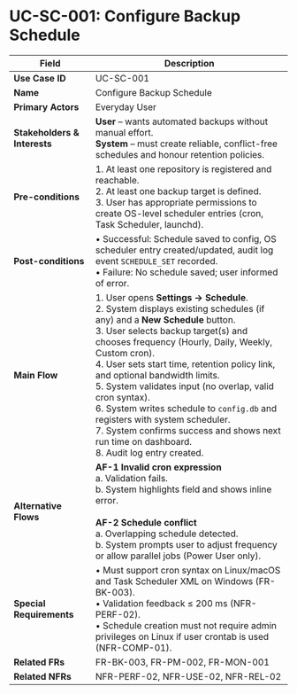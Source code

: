 # UC-SC-001: Configure Backup Schedule

| Field                        | Description                                                                                                                                                                                                                                                                                                                                                                                                                     |
|------------------------------|---------------------------------------------------------------------------------------------------------------------------------------------------------------------------------------------------------------------------------------------------------------------------------------------------------------------------------------------------------------------------------------------------------------------------------|
| **Use Case ID**              | UC-SC-001                                                                                                                                                                                                                                                                                                                                                                                                                       |
| **Name**                     | Configure Backup Schedule                                                                                                                                                                                                                                                                                                                                                                                                       |
| **Primary Actors**           | Everyday User                                                                                                                                                                                                                                                                                                                                                                                                                   |
| **Stakeholders & Interests** | **User** – wants automated backups without manual effort. <br> **System** – must create reliable, conflict-free schedules and honour retention policies.                                                                                                                                                                                                                                                                                 |
| **Pre-conditions**           | 1. At least one repository is registered and reachable. <br> 2. At least one backup target is defined. <br> 3. User has appropriate permissions to create OS-level scheduler entries (cron, Task Scheduler, launchd).                                                                                                                                                                                                                       |
| **Post-conditions**          | • Successful: Schedule saved to config, OS scheduler entry created/updated, audit log event `SCHEDULE_SET` recorded. <br> • Failure: No schedule saved; user informed of error.                                                                                                                                                                                                                                                       |
| **Main Flow**                | 1. User opens **Settings → Schedule**. <br> 2. System displays existing schedules (if any) and a **New Schedule** button. <br> 3. User selects backup target(s) and chooses frequency (Hourly, Daily, Weekly, Custom cron). <br> 4. User sets start time, retention policy link, and optional bandwidth limits. <br> 5. System validates input (no overlap, valid cron syntax). <br> 6. System writes schedule to `config.db` and registers with system scheduler. <br> 7. System confirms success and shows next run time on dashboard. <br> 8. Audit log entry created. |
| **Alternative Flows**        | **AF-1 Invalid cron expression** <br> a. Validation fails. <br> b. System highlights field and shows inline error. <br><br> **AF-2 Schedule conflict** <br> a. Overlapping schedule detected. <br> b. System prompts user to adjust frequency or allow parallel jobs (Power User only).                                                                                                                                                                   |
| **Special Requirements**     | • Must support cron syntax on Linux/macOS and Task Scheduler XML on Windows (FR-BK-003). <br> • Validation feedback ≤ 200 ms (NFR-PERF-02). <br> • Schedule creation must not require admin privileges on Linux if user crontab is used (NFR-COMP-01).                                                                                                                                                                                      |
| **Related FRs**              | FR-BK-003, FR-PM-002, FR-MON-001                                                                                                                                                                                                                                                                                                                                                                                                |
| **Related NFRs**             | NFR-PERF-02, NFR-USE-02, NFR-REL-02                                                                                                                                                                                                                                                                                                                                                                                             |